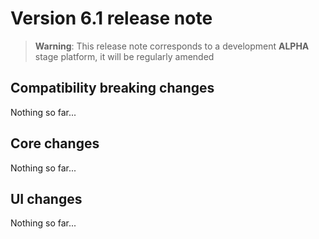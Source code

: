 Version 6.1 release note
========================

> **Warning**: This release note corresponds to a development **ALPHA** stage platform, it will be regularly amended

Compatibility breaking changes <span id="compatbreakingchanges"></span>
-----------------------------------------------------------------------

Nothing so far...

Core changes <span id="changes"></span>
---------------------------------------

Nothing so far...

UI changes <span id="uichanges"></span>
---------------------------------------

Nothing so far...
